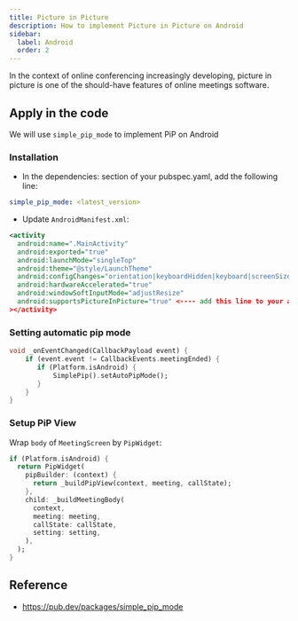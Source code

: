 ```yaml
---
title: Picture in Picture
description: How to implement Picture in Picture on Android
sidebar:
  label: Android
  order: 2
---
```


In the context of online conferencing increasingly developing, picture in picture is one of the should-have features of online meetings software.

## Apply in the code

We will use `simple_pip_mode` to implement PiP on Android

### Installation

- In the dependencies: section of your pubspec.yaml, add the following line:

```yaml
simple_pip_mode: <latest_version>
```

- Update `AndroidManifest.xml`:

```xml
<activity
  android:name=".MainActivity"
  android:exported="true"
  android:launchMode="singleTop"
  android:theme="@style/LaunchTheme"
  android:configChanges="orientation|keyboardHidden|keyboard|screenSize|smallestScreenSize|locale|layoutDirection|fontScale|screenLayout|density|uiMode"
  android:hardwareAccelerated="true"
  android:windowSoftInputMode="adjustResize"
  android:supportsPictureInPicture="true" <---- add this line to your activity
></activity>
```


### Setting automatic pip mode

```dart
void _onEventChanged(CallbackPayload event) {
    if (event.event != CallbackEvents.meetingEnded) {
       if (Platform.isAndroid) {
           SimplePip().setAutoPipMode();
       }
    }
}
```

### Setup PiP View

Wrap `body` of `MeetingScreen` by `PipWidget`:

```dart
if (Platform.isAndroid) {
  return PipWidget(
    pipBuilder: (context) {
      return _buildPipView(context, meeting, callState);
    },
    child: _buildMeetingBody(
      context,
      meeting: meeting,
      callState: callState,
      setting: setting,
    ),
  );
}
```

## Reference

- https://pub.dev/packages/simple_pip_mode